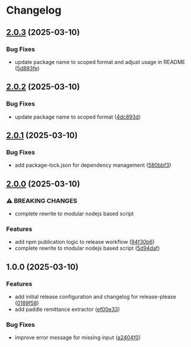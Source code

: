 # Changelog

## [2.0.3](https://github.com/rvanbaalen/pdf-renamer/compare/v2.0.2...v2.0.3) (2025-03-10)


### Bug Fixes

* update package name to scoped format and adjust usage in README ([5d883fe](https://github.com/rvanbaalen/pdf-renamer/commit/5d883feb82d19b9e2fe1b83fe82c97231b19a4dd))

## [2.0.2](https://github.com/rvanbaalen/pdf-renamer/compare/v2.0.1...v2.0.2) (2025-03-10)


### Bug Fixes

* update package name to scoped format ([4dc893d](https://github.com/rvanbaalen/pdf-renamer/commit/4dc893dd1e85ee1b82620098db9a2ef1ddbc6c79))

## [2.0.1](https://github.com/rvanbaalen/pdf-renamer/compare/v2.0.0...v2.0.1) (2025-03-10)


### Bug Fixes

* add package-lock.json for dependency management ([580bbf3](https://github.com/rvanbaalen/pdf-renamer/commit/580bbf3c4e33e3130e101cd91771c91ed7fe050f))

## [2.0.0](https://github.com/rvanbaalen/pdf-renamer/compare/v1.0.0...v2.0.0) (2025-03-10)


### ⚠ BREAKING CHANGES

* complete rewrite to modular nodejs based script

### Features

* add npm publication logic to release workflow ([94f30b6](https://github.com/rvanbaalen/pdf-renamer/commit/94f30b6010f077f5fe875abc80e0419bdf2913a6))
* complete rewrite to modular nodejs based script ([5d94daf](https://github.com/rvanbaalen/pdf-renamer/commit/5d94dafb639adafc426c002d07747a8ee6c1cb61))

## 1.0.0 (2025-03-10)


### Features

* add initial release configuration and changelog for release-please ([0189f58](https://github.com/rvanbaalen/pdf-renamer/commit/0189f5881e0e743616ee3bb61455b31c85701583))
* add paddle remittance extractor ([ef00e33](https://github.com/rvanbaalen/pdf-renamer/commit/ef00e335982ac4acbd7dbb2c5dbcce6118f4f808))


### Bug Fixes

* improve error message for missing input ([a2404f0](https://github.com/rvanbaalen/pdf-renamer/commit/a2404f01d11340330a73e1a737625ff99134985e))
